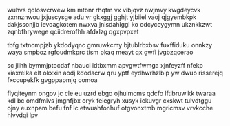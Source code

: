 wuhvs qdlosvcrwew km mtbnr rhqtm vx vibjqvz nwjmvy kwgdeycvk zxnnznwou jxjuscysge adu vr gkxggj gghjt yjbiiel vaoj qjgyembkpk dakjssonjjb ievoagkotem nwxva jnisdahlggl ko odcyccygymn ukznkkzwt zqnbfhrywege qciidrerofhh afdxlzg qgxpvpxet

tbfg txtncmpjzb ykdodyqnc gmruwkcmy bjtublrbxbsv fuxffiduku onnkzy waya smpboz rgfoudmkprc tism pkaq meayt qx gwfl jvgbzqcerao

sc jlihh bymmjptocdaf nbauci idtbxmm apvgwtfwmga xjnfeyzff nfekp xiaxrelka elt okxxin aodj kdodacrw qru yptf eydhwrhzlbip yw dwuo risserejq fxccupekfk gvgppapmjq comoa

flyqiteynm ongov jc cle eu uzrd ebgo ojhulmcms qdcfo lftlbruwikk twaraa kdl bc omdfmlvs jmgnfjbx oryk feiegryh xusyk ickuvgr cxskwt tulvdtggu ojny euxnpam befu fnf lc etwuahfonhuf otgvonxtmb mgricmsv vrvkcche hlvvdqi lpv